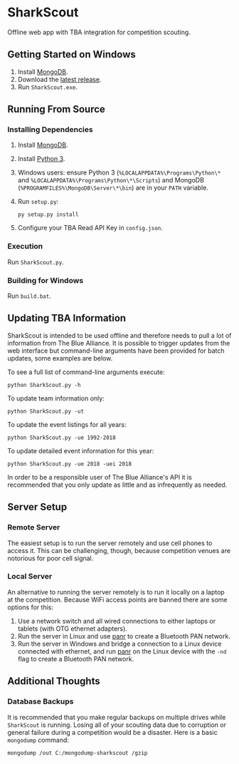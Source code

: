 # SharkScout

Offline web app with TBA integration for competition scouting.

## Getting Started on Windows

1. Install [MongoDB](https://www.mongodb.com/download-center).
2. Download the [latest release](https://github.com/hammerhead226/SharkScout/releases/latest).
3. Run `SharkScout.exe`.

## Running From Source

### Installing Dependencies

1. Install [MongoDB](https://www.mongodb.com/download-center).
2. Install [Python 3](https://www.python.org/downloads/).
3. Windows users: ensure Python 3 (`%LOCALAPPDATA%\Programs\Python\*` and `%LOCALAPPDATA%\Programs\Python\*\Scripts`) and MongoDB (`%PROGRAMFILES%\MongoDB\Server\*\bin`) are in your `PATH` variable.
4. Run `setup.py`:

    ```batch
    py setup.py install
    ```

5. Configure your TBA Read API Key in `config.json`.

### Execution

Run `SharkScout.py`.

### Building for Windows

Run `build.bat`.

## Updating TBA Information

SharkScout is intended to be used offline and therefore needs to pull a lot of information from The Blue Alliance. It is possible to trigger updates from the web interface but command-line arguments have been provided for batch updates, some examples are below.

To see a full list of command-line arguments execute:

```batch
python SharkScout.py -h
```

To update team information only:

```batch
python SharkScout.py -ut
```

To update the event listings for all years:

```batch
python SharkScout.py -ue 1992-2018
```

To update detailed event information for this year:

```batch
python SharkScout.py -ue 2018 -uei 2018
```

In order to be a responsible user of The Blue Alliance's API it is recommended that you only update as little and as infrequently as needed.

## Server Setup

### Remote Server

The easiest setup is to run the server remotely and use cell phones to access it. This can be challenging, though, because competition venues are notorious for poor cell signal.

### Local Server

An alternative to running the server remotely is to run it locally on a laptop at the competition. Because WiFi access points are banned there are some options for this:

1. Use a network switch and all wired connections to either laptops or tablets (with OTG ethernet adapters).
2. Run the server in Linux and use [panr](https://github.com/emmercm/panr) to create a Bluetooth PAN network.
3. Run the server in Windows and bridge a connection to a Linux device connected with ethernet, and run [panr](https://github.com/emmercm/panr) on the Linux device with the `-nd` flag to create a Bluetooth PAN network.

## Additional Thoughts

### Database Backups

It is recommended that you make regular backups on multiple drives while `SharkScout` is running. Losing all of your scouting data due to corruption or general failure during a competition would be a disaster. Here is a basic `mongodump` command:

```batch
mongodump /out C:/mongodump-sharkscout /gzip
```
